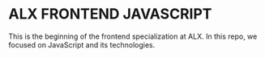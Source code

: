 # ALX FRONTEND JAVASCRIPT

This is the beginning of the frontend specialization at ALX. In this repo, we focused on JavaScript and its technologies.